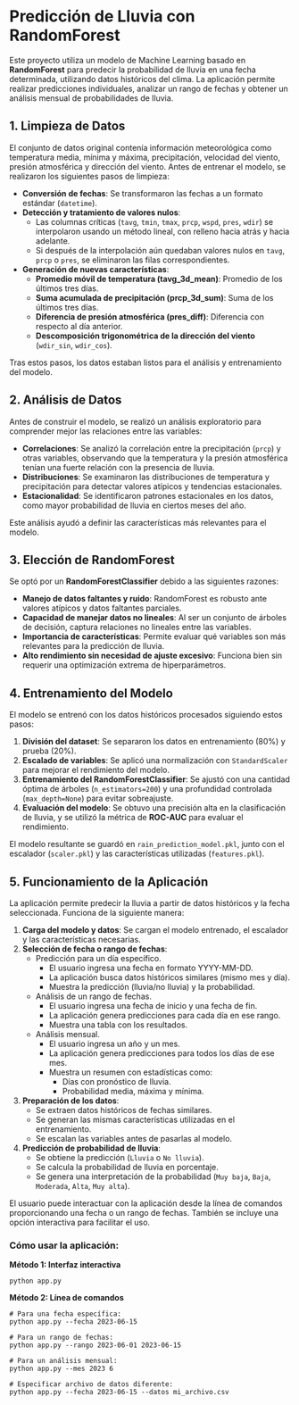 # Predicción de Lluvia con RandomForest

Este proyecto utiliza un modelo de Machine Learning basado en **RandomForest** para predecir la probabilidad de lluvia en una fecha determinada, utilizando datos históricos del clima. La aplicación permite realizar predicciones individuales, analizar un rango de fechas y obtener un análisis mensual de probabilidades de lluvia.

## 1. Limpieza de Datos

El conjunto de datos original contenía información meteorológica como temperatura media, mínima y máxima, precipitación, velocidad del viento, presión atmosférica y dirección del viento. Antes de entrenar el modelo, se realizaron los siguientes pasos de limpieza:

- **Conversión de fechas**: Se transformaron las fechas a un formato estándar (`datetime`).
- **Detección y tratamiento de valores nulos**:
  - Las columnas críticas (`tavg`, `tmin`, `tmax`, `prcp`, `wspd`, `pres`, `wdir`) se interpolaron usando un método lineal, con relleno hacia atrás y hacia adelante.
  - Si después de la interpolación aún quedaban valores nulos en `tavg`, `prcp` o `pres`, se eliminaron las filas correspondientes.
- **Generación de nuevas características**:
  - **Promedio móvil de temperatura (tavg_3d_mean)**: Promedio de los últimos tres días.
  - **Suma acumulada de precipitación (prcp_3d_sum)**: Suma de los últimos tres días.
  - **Diferencia de presión atmosférica (pres_diff)**: Diferencia con respecto al día anterior.
  - **Descomposición trigonométrica de la dirección del viento** (`wdir_sin`, `wdir_cos`).

Tras estos pasos, los datos estaban listos para el análisis y entrenamiento del modelo.

## 2. Análisis de Datos

Antes de construir el modelo, se realizó un análisis exploratorio para comprender mejor las relaciones entre las variables:

- **Correlaciones**: Se analizó la correlación entre la precipitación (`prcp`) y otras variables, observando que la temperatura y la presión atmosférica tenían una fuerte relación con la presencia de lluvia.
- **Distribuciones**: Se examinaron las distribuciones de temperatura y precipitación para detectar valores atípicos y tendencias estacionales.
- **Estacionalidad**: Se identificaron patrones estacionales en los datos, como mayor probabilidad de lluvia en ciertos meses del año.

Este análisis ayudó a definir las características más relevantes para el modelo.

## 3. Elección de RandomForest

Se optó por un **RandomForestClassifier** debido a las siguientes razones:

- **Manejo de datos faltantes y ruido**: RandomForest es robusto ante valores atípicos y datos faltantes parciales.
- **Capacidad de manejar datos no lineales**: Al ser un conjunto de árboles de decisión, captura relaciones no lineales entre las variables.
- **Importancia de características**: Permite evaluar qué variables son más relevantes para la predicción de lluvia.
- **Alto rendimiento sin necesidad de ajuste excesivo**: Funciona bien sin requerir una optimización extrema de hiperparámetros.

## 4. Entrenamiento del Modelo

El modelo se entrenó con los datos históricos procesados siguiendo estos pasos:

1. **División del dataset**: Se separaron los datos en entrenamiento (80%) y prueba (20%).
2. **Escalado de variables**: Se aplicó una normalización con `StandardScaler` para mejorar el rendimiento del modelo.
3. **Entrenamiento del RandomForestClassifier**: Se ajustó con una cantidad óptima de árboles (`n_estimators=200`) y una profundidad controlada (`max_depth=None`) para evitar sobreajuste.
4. **Evaluación del modelo**: Se obtuvo una precisión alta en la clasificación de lluvia, y se utilizó la métrica de **ROC-AUC** para evaluar el rendimiento.

El modelo resultante se guardó en `rain_prediction_model.pkl`, junto con el escalador (`scaler.pkl`) y las características utilizadas (`features.pkl`).

## 5. Funcionamiento de la Aplicación

La aplicación permite predecir la lluvia a partir de datos históricos y la fecha seleccionada. Funciona de la siguiente manera:

1. **Carga del modelo y datos**: Se cargan el modelo entrenado, el escalador y las características necesarias.
2. **Selección de fecha o rango de fechas**:
   - Predicción para un día específico.
     - El usuario ingresa una fecha en formato YYYY-MM-DD.
     - La aplicación busca datos históricos similares (mismo mes y día).
     - Muestra la predicción (lluvia/no lluvia) y la probabilidad.
   - Análisis de un rango de fechas.
     - El usuario ingresa una fecha de inicio y una fecha de fin.
     - La aplicación genera predicciones para cada día en ese rango.
     - Muestra una tabla con los resultados.
   - Análisis mensual.
     - El usuario ingresa un año y un mes.
     - La aplicación genera predicciones para todos los días de ese mes.
     - Muestra un resumen con estadísticas como:
       - Días con pronóstico de lluvia.
       - Probabilidad media, máxima y mínima.
3. **Preparación de los datos**:
   - Se extraen datos históricos de fechas similares.
   - Se generan las mismas características utilizadas en el entrenamiento.
   - Se escalan las variables antes de pasarlas al modelo.
4. **Predicción de probabilidad de lluvia**:
   - Se obtiene la predicción (`Lluvia` o `No lluvia`).
   - Se calcula la probabilidad de lluvia en porcentaje.
   - Se genera una interpretación de la probabilidad (`Muy baja`, `Baja`, `Moderada`, `Alta`, `Muy alta`).

El usuario puede interactuar con la aplicación desde la línea de comandos proporcionando una fecha o un rango de fechas. También se incluye una opción interactiva para facilitar el uso.

### Cómo usar la aplicación:

**Método 1: Interfaz interactiva**
```
python app.py
```

**Método 2: Línea de comandos**
```
# Para una fecha específica:
python app.py --fecha 2023-06-15

# Para un rango de fechas:
python app.py --rango 2023-06-01 2023-06-15

# Para un análisis mensual:
python app.py --mes 2023 6

# Especificar archivo de datos diferente:
python app.py --fecha 2023-06-15 --datos mi_archivo.csv
```

